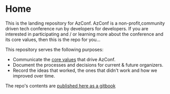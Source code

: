 # Home

This is the landing repository for AzConf. AzConf is a non-profit,community driven tech conference run by developers for developers. If you are interested in participating and / or learning more about the conference and its core values, then this is the repo for you...

This repository serves the following purposes:

- Communicate the [core values](#core-values) that drive AzConf.
- Document the processes and decisions for current & future organizers.
- Record the ideas that worked, the ones that didn't work and how we improved over time.

The repo's contents are [published here as a gitbook](https://docs.azconf.dev/)
